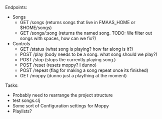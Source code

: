 Endpoints:
* Songs
  * GET /songs (returns songs that live in FMAAS_HOME or $HOME/songs)
  * GET /songs/:song (returns the named song. TODO: We filter out songs with spaces, how can we fix?)
* Controls
  * GET /status (what song is playing? how far along is it?)
  * POST /play (body needs to be a song. what song should we play?)
  * POST /stop (stops the currently playing song.)
  * POST /reset (resets moppy? I dunno)
  * POST /repeat (flag for making a song repeat once its finished)
  * GET /moppy (dunno just a plaything at the moment)

Tasks:
* Probably need to rearrange the project structure
* test songs.clj
* Some sort of Configuration settings for Moppy
* Playlists? 
